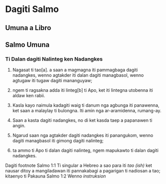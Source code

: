 Dagiti Salmo
============

Umuna a Libro
-------------

Salmo Umuna
-----------

### Ti Dalan dagiti Nalinteg ken Nadangkes

1. Nagasat ti tao[a].
   a saan a magmagna iti pammagbaga dagiti nadangkes, wenno agtakder iti dalan dagiti managbasol, wenno agtugaw iti tugaw dagiti mananguyaw;
2. ngem ti ragsakna adda iti linteg[b] ti Apo, ket iti lintegna utobenna iti aldaw ken rabii.

3. Kasla kayo
   naimula kadagiti waig ti danum nga agbunga iti panawenna, ket saan a malaylay ti bulongna.
   Iti amin nga ar-aramidenna, rumang-ay.
4. Saan a kasta dagiti nadangkes, no di ket kasda taep a papanawen ti angin.

5. Ngarud saan nga agtakder dagiti nadangkes iti panangukom, wenno dagiti managbasol iti gimong dagiti nalinteg;
6. ta ammo ti Apo ti dalan dagiti nalinteg, ngem mapukawto ti dalan dagiti nadangkes.

Dagiti footnote
Salmo 1:1 Ti singular a Hebreo a sao para iti *tao (ish)* ket nausar ditoy a mangiladawan iti pannakabagi a pagarigan ti nadiosan a tao; kitaenyo ti Pakauna
Salmo 1:2 Wenno *instruksion*